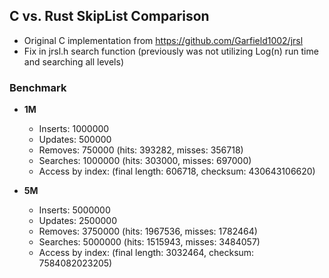 ## **C vs. Rust SkipList Comparison**
- Original C implementation from https://github.com/Garfield1002/jrsl
- Fix in jrsl.h search function (previously was not utilizing Log(n) run time and searching all levels)

### **Benchmark**
- **1M**
	- Inserts: 1000000
	- Updates: 500000
	- Removes: 750000 (hits: 393282, misses: 356718)
	- Searches: 1000000 (hits: 303000, misses: 697000)
	- Access by index:  (final length: 606718, checksum: 430643106620)

- **5M**
	- Inserts:  5000000
	- Updates:  2500000
	- Removes:  3750000 (hits: 1967536, misses: 1782464)
	- Searches: 5000000 (hits: 1515943, misses: 3484057)
	- Access by index:  (final length: 3032464, checksum: 7584082023205)
